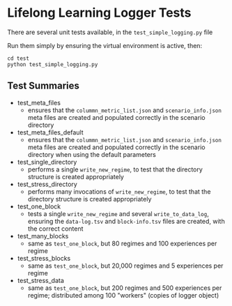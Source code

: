 # Lifelong Learning Logger Tests

There are several unit tests available, in the `test_simple_logging.py` file

Run them simply by ensuring the virtual environment is active, then:
```
cd test
python test_simple_logging.py
```

## Test Summaries
- test_meta_files
    - ensures that the `colummn_metric_list.json` and `scenario_info.json`
      meta files are created and populated correctly in the scenario
      directory
- test_meta_files_default
    - ensures that the `colummn_metric_list.json` and `scenario_info.json`
      meta files are created and populated correctly in the scenario
      directory when using the default parameters
- test_single_directory
    - performs a single `write_new_regime`, to test that the 
      directory structure is created appropriately
- test_stress_directory
    - performs many invocations of `write_new_regime`, to test that the 
      directory structure is created appropriately
- test_one_block
    - tests a single `write_new_regime` and several `write_to_data_log`,
    ensuring the `data-log.tsv` and `block-info.tsv` files are created, with
    the correct content
- test_many_blocks
    - same as `test_one_block`, but 80 regimes and 100 experiences per regime
- test_stress_blocks
    - same as `test_one_block`, but 20,000 regimes and 5 experiences per
    regime
- test_stress_data
    - same as `test_one_block`, but 200 regimes and 500 experiences per
    regime; distributed among 100 "workers" (copies of logger object)